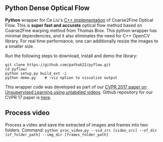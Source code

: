 ## Python Dense Optical Flow

**Python** wrapper for Ce Liu's [C++ implementation](https://people.csail.mit.edu/celiu/OpticalFlow/) of Coarse2Fine Optical Flow. This is **super fast and accurate** optical flow method based on Coarse2Fine warping method from Thomas Brox. This python wrapper has minimal dependencies, and it also eliminates the need for C++ OpenCV library. For real time performance, one can additionally resize the images to a smaller size.

Run the following steps to download, install and demo the library:
  ```Shell
  git clone https://github.com/pathak22/pyflow.git
  cd pyflow/
  python setup.py build_ext -i
  python demo.py    # -viz option to visualize output
  ```

This wrapper code was developed as part of our [CVPR 2017 paper on Unsupervised Learning using unlabeled videos](http://cs.berkeley.edu/~pathak/unsupervised_video/). Github repository for our CVPR 17 paper is [here](https://github.com/pathak22/unsupervised-video).

## Process video
Process a video and save the extracted of images and frames into two folders. Command: ```python proc_video.py --vid_src [video_src] --of_dir [of_folder_path] --img_dir [frames_folder_path] ```